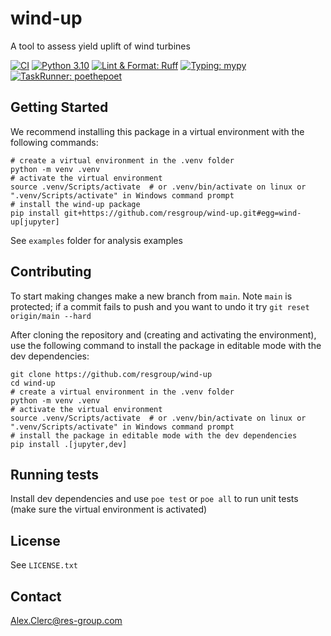 # wind-up
A tool to assess yield uplift of wind turbines

[![CI](https://github.com/resgroup/wind-up/actions/workflows/CI.yaml/badge.svg)](https://github.com/resgroup/wind-up/actions/workflows/CI.yaml)
[![Python 3.10](https://img.shields.io/badge/python-≥3.10-blue.svg)](https://www.python.org/downloads/release/python-3100/)
[![Lint & Format: Ruff](https://img.shields.io/endpoint?url=https://raw.githubusercontent.com/charliermarsh/ruff/main/assets/badge/v1.json)](https://github.com/charliermarsh/ruff)
[![Typing: mypy](https://img.shields.io/badge/typing-mypy-yellow.svg)](https://github.com/python/mypy)
[![TaskRunner: poethepoet](https://img.shields.io/badge/poethepoet-enabled-1abc9c.svg)](https://github.com/nat-n/poethepoet)

## Getting Started
We recommend installing this package in a virtual environment with the following commands:
```shell
# create a virtual environment in the .venv folder
python -m venv .venv
# activate the virtual environment
source .venv/Scripts/activate  # or .venv/bin/activate on linux or ".venv/Scripts/activate" in Windows command prompt
# install the wind-up package
pip install git+https://github.com/resgroup/wind-up.git#egg=wind-up[jupyter]
```

See `examples` folder for analysis examples

## Contributing
To start making changes make a new branch from `main`. Note `main` is protected; 
if a commit fails to push and you want to undo it try `git reset origin/main --hard`

After cloning the repository and (creating and activating the environment), use the following command to install the package 
in editable mode with the dev dependencies:
```shell
git clone https://github.com/resgroup/wind-up
cd wind-up
# create a virtual environment in the .venv folder
python -m venv .venv
# activate the virtual environment
source .venv/Scripts/activate  # or .venv/bin/activate on linux or ".venv/Scripts/activate" in Windows command prompt
# install the package in editable mode with the dev dependencies
pip install .[jupyter,dev]
```

## Running tests
Install dev dependencies and use `poe test` or `poe all` to run unit tests (make sure the virtual environment is activated)

## License
See `LICENSE.txt`

## Contact
Alex.Clerc@res-group.com
